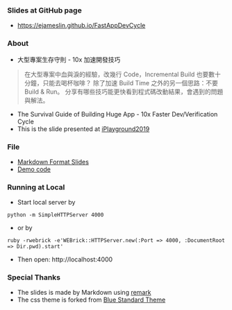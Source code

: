 ### Slides at GitHub page
- https://ejameslin.github.io/FastAppDevCycle

### About
- 大型專案生存守則 - 10x 加速開發技巧
> 在大型專案中血與淚的經驗，改幾行 Code，Incremental Build 也要數十分鐘，只能去喝杯咖啡？ 除了加速 Build Time 之外的另一個思路：不要 Build & Run。 分享有哪些技巧能更快看到程式碼改動結果，會遇到的問題與解法。
- The Survival Guide of Building Huge App - 10x Faster Dev/Verification Cycle
- This is the slide presented at [iPlayground2019](https://iplayground.io/2019)

### File
- [Markdown Format Slides](slides.md)
- [Demo code](assets/code)

### Running at Local
- Start local server by 
```
python -m SimpleHTTPServer 4000
```
- or by
```
ruby -rwebrick -e'WEBrick::HTTPServer.new(:Port => 4000, :DocumentRoot => Dir.pwd).start'
```
- Then open: http://localhost:4000

### Special Thanks
- The slides is made by Markdown using [remark](https://github.com/gnab/remark)
- The css theme is forked from [Blue Standard Theme](https://github.com/sfc-arch/remark-theme)
